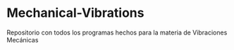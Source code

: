# Mechanical-Vibrations
Repositorio con todos los programas hechos para la materia de Vibraciones Mecánicas
